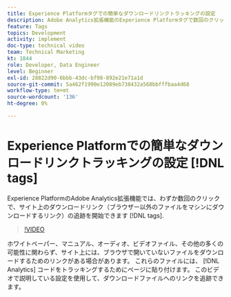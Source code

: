 ```yaml
---
title: Experience Platformタグでの簡単なダウンロードリンクトラッキングの設定
description: Adobe Analytics拡張機能のExperience Platformタグで数回のクリックで、サイト上のダウンロードリンク（ブラウザー以外のファイルをマシンにダウンロードするリンク）の追跡を開始できます。
feature: Tags
topics: Development
activity: implement
doc-type: technical video
team: Technical Marketing
kt: 1844
role: Developer, Data Engineer
level: Beginner
exl-id: 28822d90-6bbb-43dc-bf98-892e21e71a1d
source-git-commit: 5a462f1990e12089eb738432a568bbfffbaa4d68
workflow-type: tm+mt
source-wordcount: '136'
ht-degree: 0%

---
```


# Experience Platformでの簡単なダウンロードリンクトラッキングの設定 [!DNL tags]

Experience PlatformのAdobe Analytics拡張機能では、わずか数回のクリックで、サイト上のダウンロードリンク（ブラウザー以外のファイルをマシンにダウンロードするリンク）の追跡を開始できます [!DNL tags].

>[!VIDEO](https://video.tv.adobe.com/v/25762/?quality=12&learn=on)

ホワイトペーパー、マニュアル、オーディオ、ビデオファイル、その他の多くの可能性に関わらず、サイト上には、ブラウザで開いていないファイルをダウンロードするためのリンクがある場合があります。 これらのファイルには、 [!DNL Analytics] コードをトラッキングするためにページに貼り付けます。 このビデオで説明している設定を使用して、ダウンロードファイルへのリンクを追跡できます。
